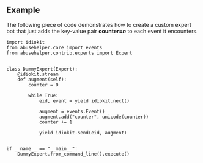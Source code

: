 ## Example

The following piece of code demonstrates how to create a custom expert bot that just adds the key-value pair **counter=_n_** to each event it encounters.

    import idiokit
    from abusehelper.core import events
    from abusehelper.contrib.experts import Expert


    class DummyExpert(Expert):
        @idiokit.stream
        def augment(self):
            counter = 0

            while True:
                eid, event = yield idiokit.next()

                augment = events.Event()
                augment.add("counter", unicode(counter))
                counter += 1

                yield idiokit.send(eid, augment)


    if __name__ == "__main__":
        DummyExpert.from_command_line().execute()
